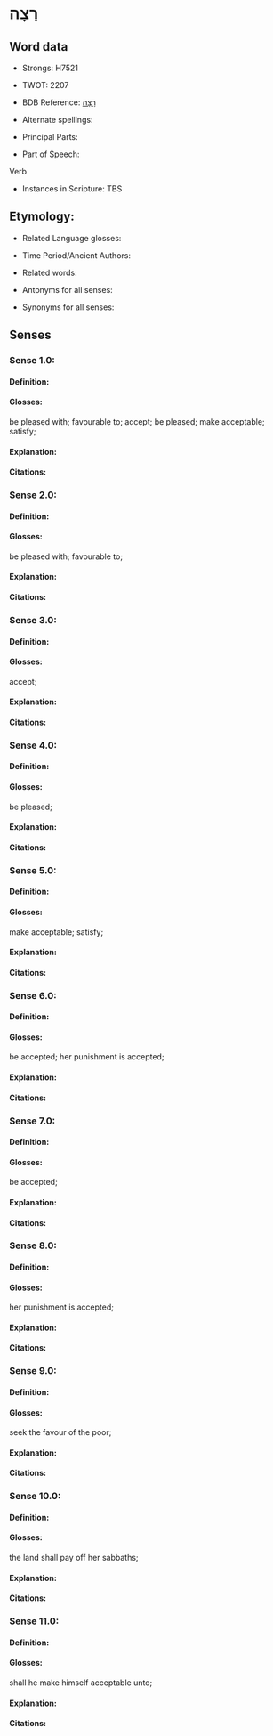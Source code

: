 # רָצָה

<!-- Status: S2="NeedsEdits" -->
<!-- Lexica used for edits:   -->

## Word data

* Strongs: H7521

* TWOT: 2207

* BDB Reference: [רָצָה](rc://en/bdb/dict/t.ee.aa)

* Alternate spellings:

* Principal Parts:

* Part of Speech:

Verb

* Instances in Scripture: TBS

## Etymology:

* Related Language glosses:

* Time Period/Ancient Authors:

* Related words:

* Antonyms for all senses:

* Synonyms for all senses:

## Senses

### Sense 1.0:

#### Definition:

#### Glosses:

be pleased with; favourable to; accept; be pleased; make acceptable; satisfy; 

#### Explanation:

#### Citations:



### Sense 2.0:

#### Definition:

#### Glosses:

be pleased with; favourable to; 

#### Explanation:

#### Citations:



### Sense 3.0:

#### Definition:

#### Glosses:

accept; 

#### Explanation:

#### Citations:



### Sense 4.0:

#### Definition:

#### Glosses:

be pleased; 

#### Explanation:

#### Citations:



### Sense 5.0:

#### Definition:

#### Glosses:

make acceptable; satisfy; 

#### Explanation:

#### Citations:



### Sense 6.0:

#### Definition:

#### Glosses:

be accepted; her punishment is accepted; 

#### Explanation:

#### Citations:



### Sense 7.0:

#### Definition:

#### Glosses:

be accepted; 

#### Explanation:

#### Citations:



### Sense 8.0:

#### Definition:

#### Glosses:

her punishment is accepted; 

#### Explanation:

#### Citations:



### Sense 9.0:

#### Definition:

#### Glosses:

seek the favour of the poor; 

#### Explanation:

#### Citations:



### Sense 10.0:

#### Definition:

#### Glosses:

the land shall pay off her sabbaths; 

#### Explanation:

#### Citations:



### Sense 11.0:

#### Definition:

#### Glosses:

shall he make himself acceptable unto; 

#### Explanation:

#### Citations:



